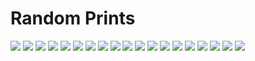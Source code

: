 # Random Prints
<img src="./octahedroflake1.jpg"/>
<img src="./octahedroflake2.jpg"/>
<img src="./octahedroflake3.jpg"/>
<img src="./thinker-galaxy-blue.jpg"/>
<img src="./calidragon.jpg"/>
<img src="./squirtle1.jpg"/>
<img src="./squirtle2.jpg"/>
<img src="./squirtle3.jpg"/>
<img src="./squirtle4.jpg"/>
<img src="./squirtle5.jpg"/>
<img src="./squirtle6.jpg"/>
<img src="./squirtle7.jpg"/>
<img src="./thinker-multi-colour1.jpg"/>
<img src="./thinker-multi-colour2.jpg"/>
<img src="./thinker-multi-colour3.jpg"/>
<img src="./thinker-multi-colour4.jpg"/>
<img src="./thinker-multi-colour5.jpg"/>
<img src="./thinker-multi-colour6.jpg"/>
<img src="./thinker-multi-colour7.jpg"/>

